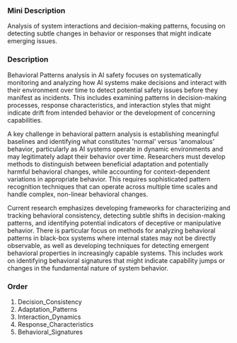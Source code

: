 ### Mini Description

Analysis of system interactions and decision-making patterns, focusing on detecting subtle changes in behavior or responses that might indicate emerging issues.

### Description

Behavioral Patterns analysis in AI safety focuses on systematically monitoring and analyzing how AI systems make decisions and interact with their environment over time to detect potential safety issues before they manifest as incidents. This includes examining patterns in decision-making processes, response characteristics, and interaction styles that might indicate drift from intended behavior or the development of concerning capabilities.

A key challenge in behavioral pattern analysis is establishing meaningful baselines and identifying what constitutes 'normal' versus 'anomalous' behavior, particularly as AI systems operate in dynamic environments and may legitimately adapt their behavior over time. Researchers must develop methods to distinguish between beneficial adaptation and potentially harmful behavioral changes, while accounting for context-dependent variations in appropriate behavior. This requires sophisticated pattern recognition techniques that can operate across multiple time scales and handle complex, non-linear behavioral changes.

Current research emphasizes developing frameworks for characterizing and tracking behavioral consistency, detecting subtle shifts in decision-making patterns, and identifying potential indicators of deceptive or manipulative behavior. There is particular focus on methods for analyzing behavioral patterns in black-box systems where internal states may not be directly observable, as well as developing techniques for detecting emergent behavioral properties in increasingly capable systems. This includes work on identifying behavioral signatures that might indicate capability jumps or changes in the fundamental nature of system behavior.

### Order

1. Decision_Consistency
2. Adaptation_Patterns
3. Interaction_Dynamics
4. Response_Characteristics
5. Behavioral_Signatures
